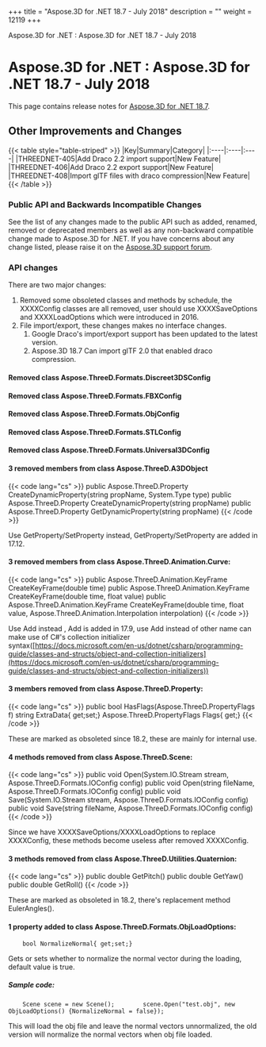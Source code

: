 +++
title = "Aspose.3D for .NET 18.7 - July 2018" 
description = "" 
weight = 12119 
+++

Aspose.3D for .NET : Aspose.3D for .NET 18.7 - July 2018  

# Aspose.3D for .NET : Aspose.3D for .NET 18.7 - July 2018


This page contains release notes for [Aspose.3D for .NET 18.7](https://www.nuget.org/packages/Aspose.3D/18.7.0).

## Other Improvements and Changes

{{< table style="table-striped" >}}
|Key|Summary|Category|
|:----|:----|:----|
|THREEDNET-405|Add Draco 2.2 import support|New Feature|
|THREEDNET-406|Add Draco 2.2 export support|New Feature|
|THREEDNET-408|Import glTF files with draco compression|New Feature|
{{< /table >}}

### Public API and Backwards Incompatible Changes

See the list of any changes made to the public API such as added, renamed, removed or deprecated members as well as any non-backward compatible change made to Aspose.3D for .NET. If you have concerns about any change listed, please raise it on the [Aspose.3D support forum](https://forum.aspose.com/c/3d).

### API changes

There are two major changes:

1.  Removed some obsoleted classes and methods by schedule, the XXXXConfig classes are all removed, user should use XXXXSaveOptions and XXXXLoadOptions which were introduced in 2016.
2.  File import/export, these changes makes no interface changes.
    1.  Google Draco's import/export support has been updated to the latest version.
    2.  Aspose.3D 18.7 Can import glTF 2.0 that enabled draco compression.  
          
        

#### Removed class Aspose.ThreeD.Formats.Discreet3DSConfig

#### Removed class Aspose.ThreeD.Formats.FBXConfig

#### Removed class Aspose.ThreeD.Formats.ObjConfig

#### Removed class Aspose.ThreeD.Formats.STLConfig

#### Removed class Aspose.ThreeD.Formats.Universal3DConfig

#### 3 removed members from class Aspose.ThreeD.A3DObject

{{< code lang="cs" >}}
        public Aspose.ThreeD.Property CreateDynamicProperty(string propName, System.Type type)
        public Aspose.ThreeD.Property CreateDynamicProperty(string propName)
        public Aspose.ThreeD.Property GetDynamicProperty(string propName)
{{< /code >}}

Use GetProperty/SetProperty instead, GetProperty/SetProperty are added in 17.12.

#### 3 removed members from class Aspose.ThreeD.Animation.Curve:

{{< code lang="cs" >}}
        public Aspose.ThreeD.Animation.KeyFrame CreateKeyFrame(double time)
        public Aspose.ThreeD.Animation.KeyFrame CreateKeyFrame(double time, float value)
        public Aspose.ThreeD.Animation.KeyFrame CreateKeyFrame(double time, float value, Aspose.ThreeD.Animation.Interpolation interpolation)
{{< /code >}}

Use Add instead , Add is added in 17.9, use Add instead of other name can make use of C#'s collection initializer syntax([https://docs.microsoft.com/en-us/dotnet/csharp/programming-guide/classes-and-structs/object-and-collection-initializers](https://docs.microsoft.com/en-us/dotnet/csharp/programming-guide/classes-and-structs/object-and-collection-initializers))

#### 3 members removed from class Aspose.ThreeD.Property:

{{< code lang="cs" >}}
        public bool HasFlags(Aspose.ThreeD.PropertyFlags f)
        string ExtraData{ get;set;}
        Aspose.ThreeD.PropertyFlags Flags{ get;}
{{< /code >}}

These are marked as obsoleted since 18.2, these are mainly for internal use.

#### 4 methods removed from class Aspose.ThreeD.Scene:

{{< code lang="cs" >}}
        public void Open(System.IO.Stream stream, Aspose.ThreeD.Formats.IOConfig config)
        public void Open(string fileName, Aspose.ThreeD.Formats.IOConfig config)
        public void Save(System.IO.Stream stream, Aspose.ThreeD.Formats.IOConfig config)
        public void Save(string fileName, Aspose.ThreeD.Formats.IOConfig config)
{{< /code >}}

Since we have XXXXSaveOptions/XXXXLoadOptions to replace XXXXConfig, these methods become useless after removed XXXXConfig.

#### 3 methods removed from class Aspose.ThreeD.Utilities.Quaternion:

{{< code lang="cs" >}}
        public double GetPitch()
        public double GetYaw()
        public double GetRoll()
{{< /code >}}

These are marked as obsoleted in 18.2, there's replacement method EulerAngles().

#### 1 property added to class Aspose.ThreeD.Formats.ObjLoadOptions:

        bool NormalizeNormal{ get;set;}

Gets or sets whether to normalize the normal vector during the loading, default value is true.

##### Sample code:

        Scene scene = new Scene();        scene.Open("test.obj", new ObjLoadOptions() {NormalizeNormal = false});

This will load the obj file and leave the normal vectors unnormalized, the old version will normalize the normal vectors when obj file loaded.

